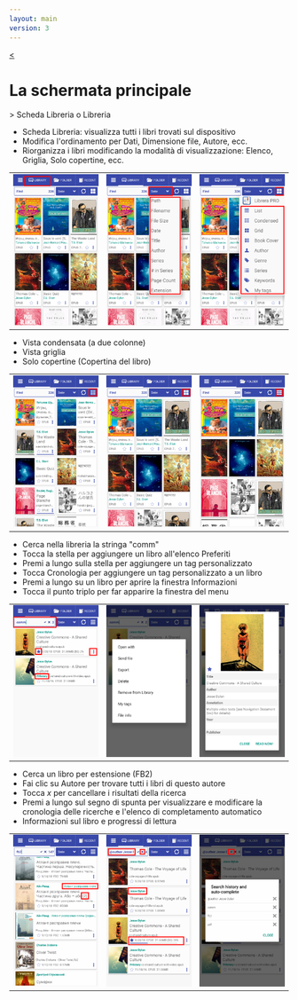 ```yaml
---
layout: main
version: 3
---
```

[<](/wiki/faq)

# La schermata principale

&gt; Scheda Libreria o Libreria

* Scheda Libreria: visualizza tutti i libri trovati sul dispositivo
* Modifica l'ordinamento per Dati, Dimensione file, Autore, ecc.
* Riorganizza i libri modificando la modalità di visualizzazione: Elenco, Griglia, Solo copertine, ecc.

||||
|-|-|-|
|![](1.png)|![](2.png)|![](3.png)|


* Vista condensata (a due colonne)
* Vista griglia
* Solo copertine (Copertina del libro)

||||
|-|-|-|
|![](4.png)|![](5.png)|![](6.png)|


* Cerca nella libreria la stringa &quot;comm&quot;
* Tocca la stella per aggiungere un libro all'elenco Preferiti
* Premi a lungo sulla stella per aggiungere un tag personalizzato
* Tocca Cronologia per aggiungere un tag personalizzato a un libro
* Premi a lungo su un libro per aprire la finestra Informazioni
* Tocca il punto triplo per far apparire la finestra del menu

||||
|-|-|-|
|![](7.png)|![](8.png)|![](9.png)|

* Cerca un libro per estensione (FB2)
* Fai clic su Autore per trovare tutti i libri di questo autore
* Tocca _x_ per cancellare i risultati della ricerca
* Premi a lungo sul segno di spunta per visualizzare e modificare la cronologia delle ricerche e l'elenco di completamento automatico
* Informazioni sul libro e progressi di lettura

||||
|-|-|-|
|![](10.png)|![](11.png)|![](12.png)|

